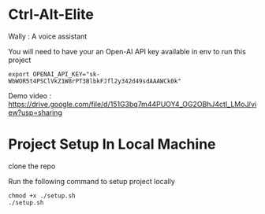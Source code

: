 # Ctrl-Alt-Elite

Wally : A voice assistant

You will need to have your an Open-AI API key available in env to run this project

```
export OPENAI_API_KEY="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"
```


Demo video : https://drive.google.com/file/d/151G3bq7m44PUOY4_OG2OBhJ4ctl_LMoJ/view?usp=sharing




# Project Setup In Local Machine

clone the repo

Run the following command to setup project locally<br>
```
chmod +x ./setup.sh
./setup.sh
```
